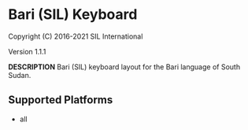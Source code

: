 Bari (SIL) Keyboard
=====================

Copyright (C) 2016-2021 SIL International

Version 1.1.1

__DESCRIPTION__
Bari (SIL) keyboard layout for the Bari language of South Sudan.


Supported Platforms
-------------------
 * all
